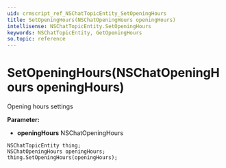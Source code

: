 ```yaml
---
uid: crmscript_ref_NSChatTopicEntity_SetOpeningHours
title: SetOpeningHours(NSChatOpeningHours openingHours)
intellisense: NSChatTopicEntity.SetOpeningHours
keywords: NSChatTopicEntity, GetOpeningHours
so.topic: reference
---
```


# SetOpeningHours(NSChatOpeningHours openingHours)

Opening hours settings

**Parameter:** 
* **openingHours** NSChatOpeningHours

```crmscript
NSChatTopicEntity thing;
NSChatOpeningHours openingHours;
thing.SetOpeningHours(openingHours);
```

